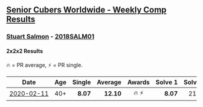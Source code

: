 <style>table {white-space: nowrap;}</style>

## [Senior Cubers Worldwide - Weekly Comp Results](/scw-comp/results/)
### [Stuart Salmon](../stuart_salmon.md) - [2018SALM01](https://www.worldcubeassociation.org/persons/2018SALM01?event=222)
#### 2x2x2 Results

🔥 = PR average, ⚡ = PR single.

| Date | Age | Single | Average | Awards | Solve 1 | Solve 2 | Solve 3 | Solve 4 | Solve 5 | Video |
| :--: | :--: | --: | --: | :--: | --: | --: | --: | --: | --: | :-- |
| [2020-02-11](../../results/222/2020-02-11.md) | 40+ | **8.07** | **12.10** | 🔥 ⚡ | **8.07** | 21.62 | 15.83 | 10.35 | 10.12 | [Link](https://www.facebook.com/events/176704156956327/permalink/181182663175143/) |


<!-- Global site tag (gtag.js) - Google Analytics -->
<script async src="https://www.googletagmanager.com/gtag/js?id=UA-86348435-3"></script>
<script>window.dataLayer = window.dataLayer || []; function gtag() {dataLayer.push(arguments);} gtag('js', new Date()); gtag('config', 'UA-86348435-3');</script>
